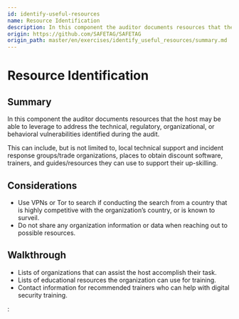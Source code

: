 ```yaml
---
id: identify-useful-resources
name: Resource Identification
description: In this component the auditor documents resources that the host may be able to leverage to address the technical,...
origin: https://github.com/SAFETAG/SAFETAG
origin_path: master/en/exercises/identify_useful_resources/summary.md
---
```

# Resource Identification

## Summary

In this component the auditor documents resources that the host may be able to leverage to address the technical, regulatory, organizational, or behavioral vulnerabilities identified during the audit.

This can include, but is not limited to, local technical support and incident response groups/trade organizations, places to obtain discount software, trainers, and guides/resources they can use to support their up-skilling.

 



## Considerations

  * Use VPNs or Tor to search if conducting the search from a country that is highly competitive with the organization’s country, or is known to surveil.
  * Do not share any organization information or data when reaching out to possible resources.

## Walkthrough

  * Lists of organizations that can assist the host accomplish their task.
  * Lists of educational resources the organization can use for training.
  * Contact information for recommended trainers who can help with digital security training.




:[](../references/footnotes.md)
